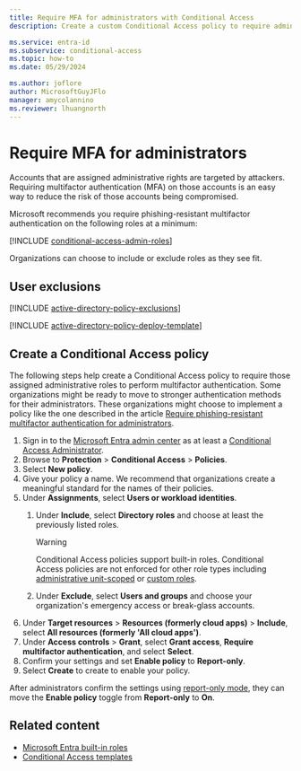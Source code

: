 ```yaml
---
title: Require MFA for administrators with Conditional Access
description: Create a custom Conditional Access policy to require administrators to perform multifactor authentication.

ms.service: entra-id
ms.subservice: conditional-access
ms.topic: how-to
ms.date: 05/29/2024

ms.author: joflore
author: MicrosoftGuyJFlo
manager: amycolannino
ms.reviewer: lhuangnorth
---
```

# Require MFA for administrators

Accounts that are assigned administrative rights are targeted by attackers. Requiring multifactor authentication (MFA) on those accounts is an easy way to reduce the risk of those accounts being compromised.

Microsoft recommends you require phishing-resistant multifactor authentication on the following roles at a minimum:

[!INCLUDE [conditional-access-admin-roles](../../includes/conditional-access-admin-roles.md)]

Organizations can choose to include or exclude roles as they see fit.

## User exclusions
[!INCLUDE [active-directory-policy-exclusions](~/includes/entra-policy-exclude-user.md)]

[!INCLUDE [active-directory-policy-deploy-template](~/includes/entra-policy-deploy-template.md)]

## Create a Conditional Access policy

The following steps help create a Conditional Access policy to require those assigned administrative roles to perform multifactor authentication. Some organizations might be ready to move to stronger authentication methods for their administrators. These organizations might choose to implement a policy like the one described in the article [Require phishing-resistant multifactor authentication for administrators](policy-admin-phish-resistant-mfa.md).

1. Sign in to the [Microsoft Entra admin center](https://entra.microsoft.com) as at least a [Conditional Access Administrator](../role-based-access-control/permissions-reference.md#conditional-access-administrator).
1. Browse to **Protection** > **Conditional Access** > **Policies**.
1. Select **New policy**.
1. Give your policy a name. We recommend that organizations create a meaningful standard for the names of their policies.
1. Under **Assignments**, select **Users or workload identities**.
   1. Under **Include**, select **Directory roles** and choose at least the previously listed roles.
   
      > [!WARNING]
      > Conditional Access policies support built-in roles. Conditional Access policies are not enforced for other role types including [administrative unit-scoped](~/identity/role-based-access-control/admin-units-assign-roles.md) or [custom roles](~/identity/role-based-access-control/custom-create.yml).

   1. Under **Exclude**, select **Users and groups** and choose your organization's emergency access or break-glass accounts.
1. Under **Target resources** > **Resources (formerly cloud apps)** > **Include**, select **All resources (formerly 'All cloud apps')**.
1. Under **Access controls** > **Grant**, select **Grant access**, **Require multifactor authentication**, and select **Select**.
1. Confirm your settings and set **Enable policy** to **Report-only**.
1. Select **Create** to create to enable your policy.

After administrators confirm the settings using [report-only mode](howto-conditional-access-insights-reporting.md), they can move the **Enable policy** toggle from **Report-only** to **On**.

## Related content

- [Microsoft Entra built-in roles](../role-based-access-control/permissions-reference.md)
- [Conditional Access templates](concept-conditional-access-policy-common.md)
